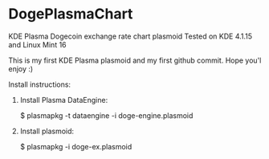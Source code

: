 DogePlasmaChart
===============

KDE Plasma Dogecoin exchange rate chart plasmoid
Tested on KDE 4.1.15 and Linux Mint 16 

This is my first KDE Plasma plasmoid and my first github commit. 
Hope you'l enjoy :)


Install instructions:

1. Install Plasma DataEngine:
   
   $ plasmapkg -t dataengine -i doge-engine.plasmoid
   
2. Install plasmoid:
   
   $ plasmapkg -i doge-ex.plasmoid
